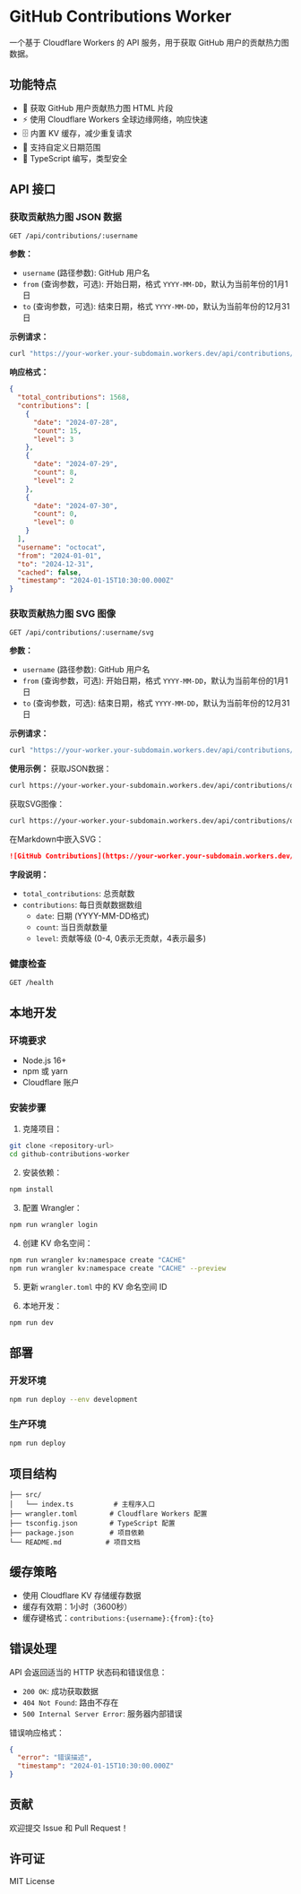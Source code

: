 # GitHub Contributions Worker

一个基于 Cloudflare Workers 的 API 服务，用于获取 GitHub 用户的贡献热力图数据。

## 功能特点

- 🎯 获取 GitHub 用户贡献热力图 HTML 片段
- ⚡ 使用 Cloudflare Workers 全球边缘网络，响应快速
- 🗄️ 内置 KV 缓存，减少重复请求
- 📅 支持自定义日期范围
- 🔧 TypeScript 编写，类型安全

## API 接口

### 获取贡献热力图 JSON 数据

```
GET /api/contributions/:username
```

**参数：**
- `username` (路径参数): GitHub 用户名
- `from` (查询参数，可选): 开始日期，格式 `YYYY-MM-DD`，默认为当前年份的1月1日
- `to` (查询参数，可选): 结束日期，格式 `YYYY-MM-DD`，默认为当前年份的12月31日

**示例请求：**
```bash
curl "https://your-worker.your-subdomain.workers.dev/api/contributions/octocat?from=2024-01-01&to=2024-12-31"
```

**响应格式：**
```json
{
  "total_contributions": 1568,
  "contributions": [
    {
      "date": "2024-07-28",
      "count": 15,
      "level": 3
    },
    {
      "date": "2024-07-29",
      "count": 8,
      "level": 2
    },
    {
      "date": "2024-07-30",
      "count": 0,
      "level": 0
    }
  ],
  "username": "octocat",
  "from": "2024-01-01",
  "to": "2024-12-31",
  "cached": false,
  "timestamp": "2024-01-15T10:30:00.000Z"
}
```

### 获取贡献热力图 SVG 图像

```
GET /api/contributions/:username/svg
```

**参数：**
- `username` (路径参数): GitHub 用户名
- `from` (查询参数，可选): 开始日期，格式 `YYYY-MM-DD`，默认为当前年份的1月1日
- `to` (查询参数，可选): 结束日期，格式 `YYYY-MM-DD`，默认为当前年份的12月31日

**示例请求：**
```bash
curl "https://your-worker.your-subdomain.workers.dev/api/contributions/octocat/svg?from=2024-01-01&to=2024-12-31"
```

**使用示例：**
获取JSON数据：
```bash
curl https://your-worker.your-subdomain.workers.dev/api/contributions/octocat
```

获取SVG图像：
```bash
curl https://your-worker.your-subdomain.workers.dev/api/contributions/octocat/svg
```

在Markdown中嵌入SVG：
```markdown
![GitHub Contributions](https://your-worker.your-subdomain.workers.dev/api/contributions/octocat/svg)
```

**字段说明：**
- `total_contributions`: 总贡献数
- `contributions`: 每日贡献数据数组
  - `date`: 日期 (YYYY-MM-DD格式)
  - `count`: 当日贡献数量
  - `level`: 贡献等级 (0-4, 0表示无贡献，4表示最多)

### 健康检查

```
GET /health
```

## 本地开发

### 环境要求

- Node.js 16+
- npm 或 yarn
- Cloudflare 账户

### 安装步骤

1. 克隆项目：
```bash
git clone <repository-url>
cd github-contributions-worker
```

2. 安装依赖：
```bash
npm install
```

3. 配置 Wrangler：
```bash
npm run wrangler login
```

4. 创建 KV 命名空间：
```bash
npm run wrangler kv:namespace create "CACHE"
npm run wrangler kv:namespace create "CACHE" --preview
```

5. 更新 `wrangler.toml` 中的 KV 命名空间 ID

6. 本地开发：
```bash
npm run dev
```

## 部署

### 开发环境
```bash
npm run deploy --env development
```

### 生产环境
```bash
npm run deploy
```

## 项目结构

```
├── src/
│   └── index.ts          # 主程序入口
├── wrangler.toml        # Cloudflare Workers 配置
├── tsconfig.json        # TypeScript 配置
├── package.json         # 项目依赖
└── README.md           # 项目文档
```

## 缓存策略

- 使用 Cloudflare KV 存储缓存数据
- 缓存有效期：1小时（3600秒）
- 缓存键格式：`contributions:{username}:{from}:{to}`

## 错误处理

API 会返回适当的 HTTP 状态码和错误信息：

- `200 OK`: 成功获取数据
- `404 Not Found`: 路由不存在
- `500 Internal Server Error`: 服务器内部错误

错误响应格式：
```json
{
  "error": "错误描述",
  "timestamp": "2024-01-15T10:30:00.000Z"
}
```

## 贡献

欢迎提交 Issue 和 Pull Request！

## 许可证

MIT License